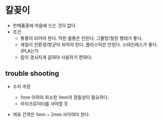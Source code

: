 # 칼꽂이
- 판매품중에 마음에 드는 것이 없다.
- 조건
  - 통풍이 되어야 한다. 막힌 몸통은 안된다. 그물망/철망 형태가 좋다.
  - 재질이 친환경/항균이 되어야 한다. 플라스틱은 안된다. 스테인레스가 좋다. (PLA는?)
  - 칼이 경사지게 꼽혀야 사용하기 편하다.

## trouble shooting
- 수치 측정
  - 1mm 이하의 최소한 1mm의 정밀성이 필요하다.
  - 마리크로미터를 사야할 듯

- 여유 간격은 1mm ~ 2mm 사이여야 한다.